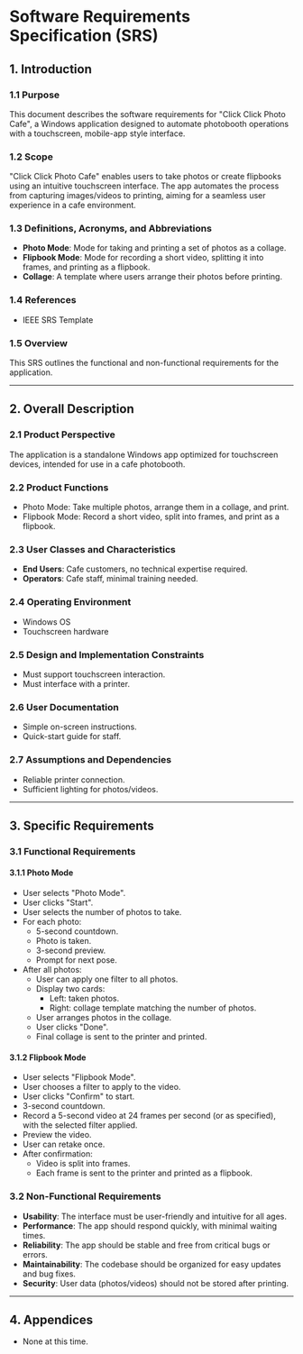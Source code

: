 # Software Requirements Specification (SRS)

## 1. Introduction

### 1.1 Purpose

This document describes the software requirements for "Click Click Photo Cafe", a Windows application designed to automate photobooth operations with a touchscreen, mobile-app style interface.

### 1.2 Scope

"Click Click Photo Cafe" enables users to take photos or create flipbooks using an intuitive touchscreen interface. The app automates the process from capturing images/videos to printing, aiming for a seamless user experience in a cafe environment.

### 1.3 Definitions, Acronyms, and Abbreviations

- **Photo Mode**: Mode for taking and printing a set of photos as a collage.
- **Flipbook Mode**: Mode for recording a short video, splitting it into frames, and printing as a flipbook.
- **Collage**: A template where users arrange their photos before printing.

### 1.4 References

- IEEE SRS Template

### 1.5 Overview

This SRS outlines the functional and non-functional requirements for the application.

---

## 2. Overall Description

### 2.1 Product Perspective

The application is a standalone Windows app optimized for touchscreen devices, intended for use in a cafe photobooth.

### 2.2 Product Functions

- Photo Mode: Take multiple photos, arrange them in a collage, and print.
- Flipbook Mode: Record a short video, split into frames, and print as a flipbook.

### 2.3 User Classes and Characteristics

- **End Users**: Cafe customers, no technical expertise required.
- **Operators**: Cafe staff, minimal training needed.

### 2.4 Operating Environment

- Windows OS
- Touchscreen hardware

### 2.5 Design and Implementation Constraints

- Must support touchscreen interaction.
- Must interface with a printer.

### 2.6 User Documentation

- Simple on-screen instructions.
- Quick-start guide for staff.

### 2.7 Assumptions and Dependencies

- Reliable printer connection.
- Sufficient lighting for photos/videos.

---

## 3. Specific Requirements

### 3.1 Functional Requirements

#### 3.1.1 Photo Mode

- User selects "Photo Mode".
- User clicks "Start".
- User selects the number of photos to take.
- For each photo:
  - 5-second countdown.
  - Photo is taken.
  - 3-second preview.
  - Prompt for next pose.
- After all photos:
  - User can apply one filter to all photos.
  - Display two cards:
    - Left: taken photos.
    - Right: collage template matching the number of photos.
  - User arranges photos in the collage.
  - User clicks "Done".
  - Final collage is sent to the printer and printed.

#### 3.1.2 Flipbook Mode

- User selects "Flipbook Mode".
- User chooses a filter to apply to the video.
- User clicks "Confirm" to start.
- 3-second countdown.
- Record a 5-second video at 24 frames per second (or as specified), with the selected filter applied.
- Preview the video.
- User can retake once.
- After confirmation:
  - Video is split into frames.
  - Each frame is sent to the printer and printed as a flipbook.

### 3.2 Non-Functional Requirements

- **Usability**: The interface must be user-friendly and intuitive for all ages.
- **Performance**: The app should respond quickly, with minimal waiting times.
- **Reliability**: The app should be stable and free from critical bugs or errors.
- **Maintainability**: The codebase should be organized for easy updates and bug fixes.
- **Security**: User data (photos/videos) should not be stored after printing.

---

## 4. Appendices

- None at this time.
